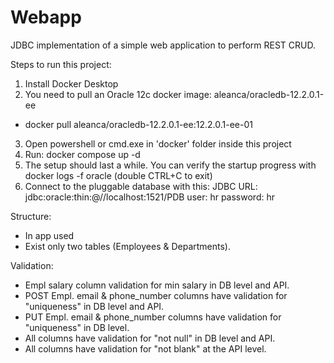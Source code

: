 # Webapp
JDBC implementation of a simple web application to perform REST CRUD.

Steps to run this project:
1. Install Docker Desktop
2. You need to pull an Oracle 12c docker image: aleanca/oracledb-12.2.0.1-ee
- docker pull aleanca/oracledb-12.2.0.1-ee:12.2.0.1-ee-01
3. Open powershell or cmd.exe in 'docker' folder inside this project
4. Run: docker compose up -d
5. The setup should last a while. You can verify the startup progress with docker logs -f oracle (double CTRL+C to exit)
6. Connect to the pluggable database with this:
   JDBC URL: jdbc:oracle:thin:@//localhost:1521/PDB
   user: hr
   password: hr



Structure:
- In app used <Layered architecture>
- Exist only two tables (Employees & Departments).

Validation:
- Empl salary column validation for min salary in DB level and API.
- POST Empl. email & phone_number columns have validation for "uniqueness" in DB level and API.
- PUT Empl. email & phone_number columns have validation for "uniqueness" in DB level.
- All columns have validation for "not null" in DB level and API.
- All columns have validation for "not blank" at the API level.
